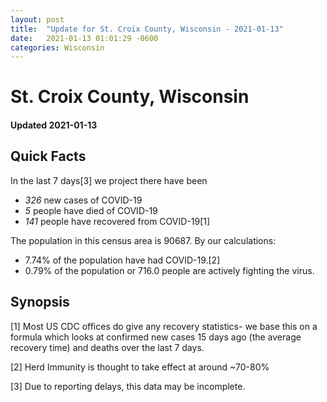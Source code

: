 ```yaml
---
layout: post
title:  "Update for St. Croix County, Wisconsin - 2021-01-13"
date:   2021-01-13 01:01:29 -0600
categories: Wisconsin
---
```


# St. Croix County, Wisconsin
#### Updated 2021-01-13

## Quick Facts

In the last 7 days[3] we project there have been
- *326* new cases of COVID-19
- *5* people have died of COVID-19
- *141* people have recovered from COVID-19[1]

The population in this census area is 90687. By our calculations:
- 7.74% of the population have had COVID-19.[2]
- 0.79% of the population or 716.0 people are actively fighting the virus.

## Synopsis




[1] Most US CDC offices do give any recovery statistics- we base this on a formula which looks at confirmed new cases
15 days ago (the average recovery time) and deaths over the last 7 days.

[2] Herd Immunity is thought to take effect at around ~70-80%

[3] Due to reporting delays, this data may be incomplete.
 
    